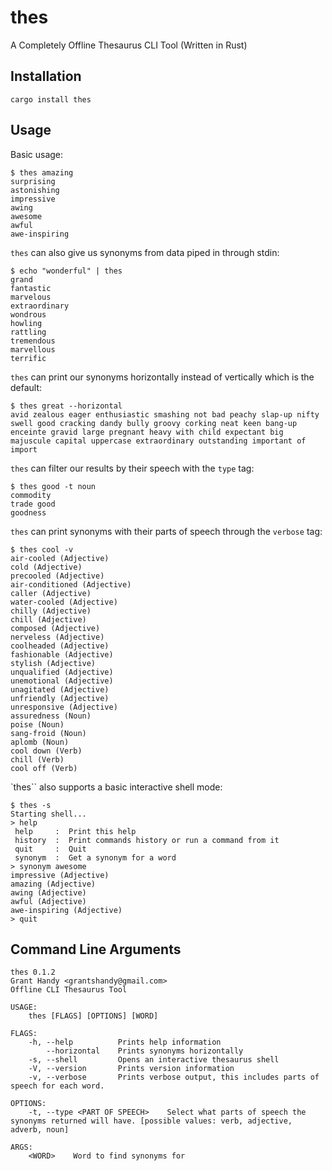 # thes
A Completely Offline Thesaurus CLI Tool (Written in Rust)

## Installation
```
cargo install thes
```

## Usage
Basic usage:
```
$ thes amazing
surprising
astonishing
impressive
awing
awesome
awful
awe-inspiring
```

`thes` can also give us synonyms from data piped in through stdin:
```
$ echo "wonderful" | thes
grand
fantastic
marvelous
extraordinary
wondrous
howling
rattling
tremendous
marvellous
terrific
```

`thes` can print our synonyms horizontally instead of vertically which is the default:
```
$ thes great --horizontal
avid zealous eager enthusiastic smashing not bad peachy slap-up nifty swell good cracking dandy bully groovy corking neat keen bang-up enceinte gravid large pregnant heavy with child expectant big majuscule capital uppercase extraordinary outstanding important of import
```

`thes` can filter our results by their speech with the `type` tag:
```
$ thes good -t noun
commodity
trade good
goodness
```

`thes` can print synonyms with their parts of speech through the `verbose` tag:
```
$ thes cool -v
air-cooled (Adjective)
cold (Adjective)
precooled (Adjective)
air-conditioned (Adjective)
caller (Adjective)
water-cooled (Adjective)
chilly (Adjective)
chill (Adjective)
composed (Adjective)
nerveless (Adjective)
coolheaded (Adjective)
fashionable (Adjective)
stylish (Adjective)
unqualified (Adjective)
unemotional (Adjective)
unagitated (Adjective)
unfriendly (Adjective)
unresponsive (Adjective)
assuredness (Noun)
poise (Noun)
sang-froid (Noun)
aplomb (Noun)
cool down (Verb)
chill (Verb)
cool off (Verb)
```

`thes`` also supports a basic interactive shell mode:
```
$ thes -s
Starting shell...
> help
 help     :  Print this help
 history  :  Print commands history or run a command from it
 quit     :  Quit
 synonym  :  Get a synonym for a word
> synonym awesome
impressive (Adjective)
amazing (Adjective)
awing (Adjective)
awful (Adjective)
awe-inspiring (Adjective)
> quit
```

## Command Line Arguments
```
thes 0.1.2
Grant Handy <grantshandy@gmail.com>
Offline CLI Thesaurus Tool

USAGE:
    thes [FLAGS] [OPTIONS] [WORD]

FLAGS:
    -h, --help          Prints help information
        --horizontal    Prints synonyms horizontally
    -s, --shell         Opens an interactive thesaurus shell
    -V, --version       Prints version information
    -v, --verbose       Prints verbose output, this includes parts of speech for each word.

OPTIONS:
    -t, --type <PART OF SPEECH>    Select what parts of speech the synonyms returned will have. [possible values: verb, adjective, adverb, noun]

ARGS:
    <WORD>    Word to find synonyms for
```
